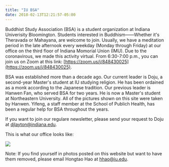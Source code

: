 ```yaml
---
title: "IU BSA"
date: 2018-02-13T12:21:57-05:00
---
```

Buddhist Study Association (BSA) is a student organization at Indiana Univerisity Bloomington. Students interested in Buddhism——Whether it's Theravada or Mahayana, are welcome to join. Usually, we have a meditation period in the late afternook every weekday (Monday through Friday) at our office on the third floor of Indiana Momorial Union (IMU). Due to the coronavirous, we made this activity virtual. From 6:30-7:00 p.m., you can join us on Zoom at this link: [https://zoom.us/j/848430025](https://zoom.us/j/848430025).

BSA was established more than a decade ago. Our current leader is Doju, a second-year Master's student at IU studying religion. He has been ordained as a monk according to the Japanese tradition. Our previous leader is Hanwen Fan, who served BSA for two years. He is now a Master's student at Northeastern University. All of the pictures shown on this site were taken by Hanwen. Yifeng, a staff member at the School of Publich Health, has been a regular help for BSA throughout the years. 

If you want to join our regulare newsletter, please send your request to Doju at djlayton@indiana.edu.

This is what our office looks like:

![](/room1.JPG)

Note: If you find yourself in photos posted on this website but want to have them removed, please email Hongtao Hao at hhao@iu.edu.